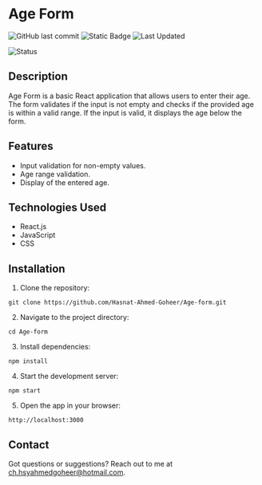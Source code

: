 # Age Form
![GitHub last commit](https://img.shields.io/github/last-commit/Hasnat-Ahmed-Goheer/Age-form?color=blue)
![Static Badge](https://img.shields.io/badge/%20build-passing-brightgreen)
![Last Updated](https://img.shields.io/github/last-commit/Hasnat-Ahmed-Goheer/Age-form?label=Last%20Updated&color=yellow)

![Status](https://img.shields.io/badge/Status-Completed-brightgreen)


## Description

Age Form is a basic React application that allows users to enter their age. The form validates if the input is not empty and checks if the provided age is within a valid range. If the input is valid, it displays the age below the form.

## Features

- Input validation for non-empty values.
- Age range validation.
- Display of the entered age.

## Technologies Used

- React.js
- JavaScript
- CSS

## Installation

1. Clone the repository:
```
git clone https://github.com/Hasnat-Ahmed-Goheer/Age-form.git
```
2. Navigate to the project directory:
```
cd Age-form
```
3. Install dependencies:

```
npm install
```

4. Start the development server:

```
npm start
```
5. Open the app in your browser:
```
http://localhost:3000
```

## Contact 
Got questions or suggestions? Reach out to me at [ch.hsyahmedgoheer@hotmail.com](mailto:ch.hsyahmedgoheer@hotmail.com).
  
